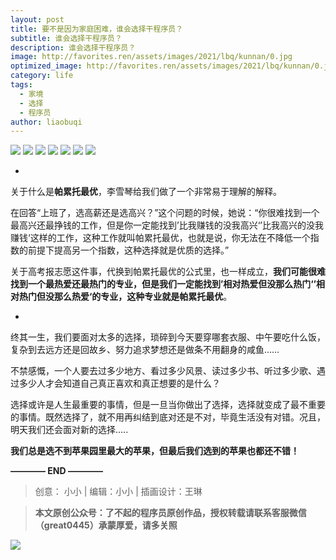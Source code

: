 ```yaml
---
layout: post
title: 要不是因为家庭困难，谁会选择干程序员？
subtitle: 谁会选择干程序员？
description: 谁会选择干程序员？
image: http://favorites.ren/assets/images/2021/lbq/kunnan/0.jpg
optimized_image: http://favorites.ren/assets/images/2021/lbq/kunnan/0.jpg
category: life
tags:
  - 家境
  - 选择
  - 程序员
author: liaobuqi
---
```



![](http://favorites.ren/assets/images/2021/cartoon/bianbie/640.jpeg)
![](http://favorites.ren/assets/images/2021/lbq/kunnan/640.jpeg)
![](http://favorites.ren/assets/images/2021/lbq/kunnan/640-1.jpeg)
![](http://favorites.ren/assets/images/2021/lbq/kunnan/640-2.jpeg)
![](http://favorites.ren/assets/images/2021/lbq/kunnan/640-3.jpeg)
![](http://favorites.ren/assets/images/2021/lbq/kunnan/640-4.jpeg)
![](http://favorites.ren/assets/images/2021/lbq/kunnan/640-5.jpeg)

-
关于什么是**帕累托最优**，李雪琴给我们做了一个非常易于理解的解释。

在回答“上班了，选高薪还是选高兴？”这个问题的时候，她说：“你很难找到一个最高兴还最挣钱的工作，但是你一定能找到’比我赚钱的没我高兴‘’比我高兴的没我赚钱‘这样的工作，这种工作就叫帕累托最优，也就是说，你无法在不降低一个指数的前提下提高另一个指数，这种选择就是优质的选择。”

关于高考报志愿这件事，代换到帕累托最优的公式里，也一样成立，**我们可能很难找到一个最热爱还最热门的专业，但是我们一定能找到’相对热爱但没那么热门‘’相对热门但没那么热爱‘的专业，这种专业就是帕累托最优**。

-
终其一生，我们要面对太多的选择，琐碎到今天要穿哪套衣服、中午要吃什么饭，复杂到去远方还是回故乡、努力追求梦想还是做条不用翻身的咸鱼……

不禁感慨，一个人要去过多少地方、看过多少风景、读过多少书、听过多少歌、遇过多少人才会知道自己真正喜欢和真正想要的是什么？

选择或许是人生最重要的事情，但是一旦当你做出了选择，选择就变成了最不重要的事情。既然选择了，就不用再纠结到底对还是不对，毕竟生活没有对错。况且，明天我们还会面对新的选择…..

**我们总是选不到苹果园里最大的苹果，但最后我们选到的苹果也都还不错！**



**———— END ————**

>创意： 小小 | 编辑：小小 | 插画设计：王琳

>**本文原创公众号：了不起的程序员原创作品，授权转载请联系客服微信（great0445）承蒙厚爱，请多关照**

![](http://favorites.ren/assets/images/2021/cartoon/jiaban/640-3.jpeg)


